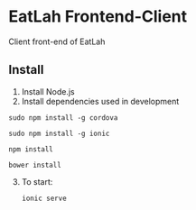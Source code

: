 # EatLah Frontend-Client
Client front-end of EatLah

## Install
1. Install Node.js
2. Install dependencies used in development

  `sudo npm install -g cordova`

  `sudo npm install -g ionic`

  `npm install`

  `bower install`

3. To start:

	`ionic serve`

